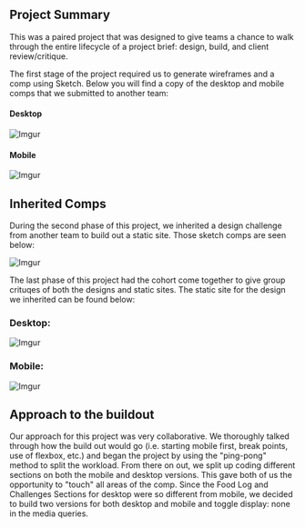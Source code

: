 ## Project Summary

This was a paired project that was designed to give teams a chance to walk through the entire lifecycle of a project brief: design, build, and client review/critique.

The first stage of the project required us to generate wireframes and a comp using Sketch. Below you will find a copy of the desktop and mobile comps that we submitted to another team:

#### Desktop
![Imgur](http://i.imgur.com/IasHTSo.png)

#### Mobile
![Imgur](http://i.imgur.com/03Tm2Pm.png)

## Inherited Comps

During the second phase of this project, we inherited a design challenge from another team to build out a static site. Those sketch comps are seen below:

![Imgur](http://i.imgur.com/Gl81HuE.png)

The last phase of this project had the cohort come together to give group crituqes of both the designs and static sites. The static site for the design we inherited can be found below:

### Desktop:
![Imgur](http://i.imgur.com/vnkmbDx.png)

### Mobile:
![Imgur](http://i.imgur.com/qTuEsv6.png)


## Approach to the buildout

Our approach for this project was very collaborative. We thoroughly talked through how the build out would go (i.e. starting mobile first, break points, use of flexbox, etc.) and began the project by using the "ping-pong" method to split the workload. From there on out, we split up coding different sections on both the mobile and desktop versions. This gave both of us the opportunity to "touch" all areas of the comp. Since the Food Log and Challenges Sections for desktop were so different from mobile, we decided to build two versions for both desktop and mobile and toggle display: none in the media queries.
